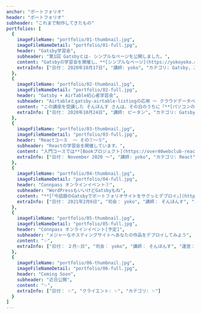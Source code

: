 ```yaml
---
anchor: "ポートフォリオ"
header: "ポートフォリオ"
subheader: "これまで制作してきたもの"
portfolios: [
  {
    imageFileName: "portfolio/01-thumbnail.jpg",
    imageFileNameDetail: "portfolio/01-full.jpg",
    header: "Gatsby学習会",
    subheader: "第1回 Gatsbyとは- シンプルなページを公開しました。",
    content: "Gatsbyの学習会を開催し、**[シンプルなページ](https://yokoyoko.netlify.app/)**を公開しました。",
    extraInfo: ["日付： 2020年10月17日", "講師: yoko", "カテゴリ: Gatsby, JSX, Netlify"]
  },
  {
    imageFileName: "portfolio/02-thumbnail.jpg",
    imageFileNameDetail: "portfolio/02-full.jpg",
    header: "Gatsby + AirTable初心者学習会",
    subheader: "Airtableとgatsby-airtable-listingの応用 ～ クラウドデータベースから静的サイトをさくっと作ってみよう",
    content: "この講座を受講した そんほんす さんは、その日のうちに「**[パソコンのべんきょうのためのリンク](https://takamina-link3.netlify.app/)**」を公開しました。",
    extraInfo: ["日付： 2020年10月24日", "講師: ピータン", "カテゴリ: Gatsby, AirTable"]
  },
  {
    imageFileName: "portfolio/03-thumbnail.jpg",
    imageFileNameDetail: "portfolio/03-full.jpg",
    header: "Reactコース  ～ その①〜⑤",
    subheader: "Reactの学習会を開催しています。",
    content: "入門コースでは**[Bookプロジェクト](https://over40webclub-react-basic.netlify.app/)**を公開しました。",
    extraInfo: ["日付： November 2020 〜", "講師: yoko", "カテゴリ: React"]
  },
  {
    imageFileName: "portfolio/04-thumbnail.jpg",
    imageFileNameDetail: "portfolio/04-full.jpg",
    header: "Connpass オンラインイベント①",
    subheader: "WordPressもいいけどGatsbyもね",
    content: "**[「今話題のGatsbyでポートフォリオサイトをサクッとデプロイ」](https://over40webclub.connpass.com/event/201741/)**開催",
    extraInfo: ["日付： 2021年2月6日", "司会： yoko", "講師： そんほんす", "運営： ピータン","カテゴリ： Gatsby"]
  },
  {
    imageFileName: "portfolio/05-thumbnail.jpg",
    imageFileNameDetail: "portfolio/05-full.jpg",
    header: "Connpass オンラインイベント[予定]",
    subheader: "メジャーなホスティングサイトへあなたの作品をデプロイしてみよう",
    content: "✨",
    extraInfo: ["日付： ２月✨日", "司会： yoko", "講師： そんほんす", "運営： ピータン、N.KAZU","カテゴリ： サイト制作、デプロイ"]
  },
  {
    imageFileName: "portfolio/06-thumbnail.jpg",
    imageFileNameDetail: "portfolio/06-full.jpg",
    header: "Coming Soon",
    subheader: "近日公開",
    content: "✨",
    extraInfo: ["日付： ✨", "クライエント: ✨", "カテゴリ: ✨"]
  }
]
---
```

